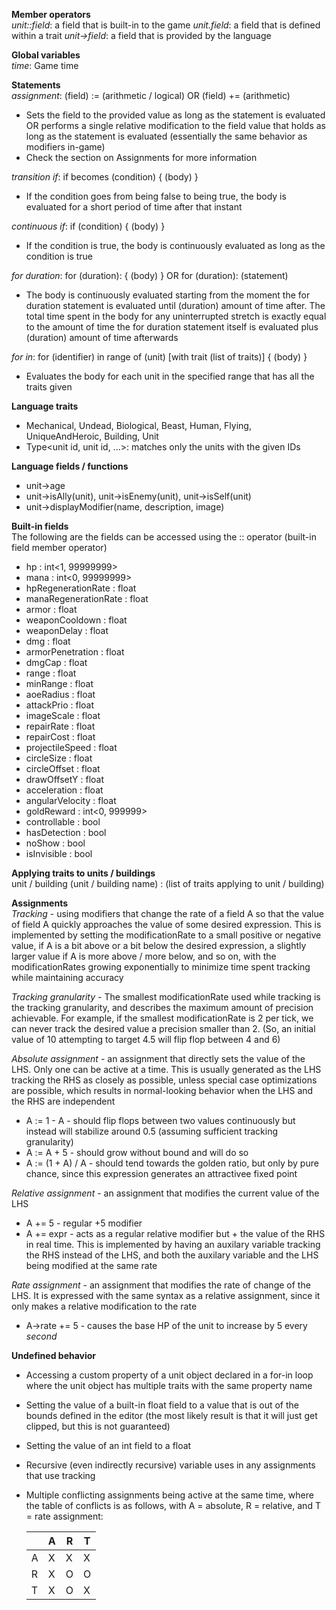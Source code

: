 **Member operators**  
_unit::field_: a field that is built-in to the game
_unit.field_: a field that is defined within a trait
_unit->field_: a field that is provided by the language

**Global variables**  
_time_: Game time

**Statements**  
_assignment_: (field) := (arithmetic / logical) OR (field) += (arithmetic)
- Sets the field to the provided value as long as the statement is evaluated OR performs a single relative modification to the field value that holds as long as the statement is evaluated (essentially the same behavior as modifiers in-game)
- Check the section on Assignments for more information

_transition if_: if becomes (condition) { (body) }
- If the condition goes from being false to being true, the body is evaluated for a short period of time after that instant

_continuous if_: if (condition) { (body) }
- If the condition is true, the body is continuously evaluated as long as the condition is true

_for duration_: for (duration): { (body) } OR for (duration): (statement)
- The body is continuously evaluated starting from the moment the for duration statement is evaluated until (duration) amount of time after. The total time spent in the body for any uninterrupted stretch is exactly equal to the amount of time the for duration statement itself is evaluated plus (duration) amount of time afterwards

_for in_: for (identifier) in range of (unit) [with trait (list of traits)] { (body) }
- Evaluates the body for each unit in the specified range that has all the traits given

**Language traits**  
- Mechanical, Undead, Biological, Beast, Human, Flying, UniqueAndHeroic, Building, Unit
- Type\<unit id, unit id, ...\>: matches only the units with the given IDs

**Language fields / functions**  
- unit->age
- unit->isAlly(unit), unit->isEnemy(unit), unit->isSelf(unit)
- unit->displayModifier(name, description, image)

**Built-in fields**  
The following are the fields can be accessed using the :: operator (built-in field member operator)
- hp : int<1, 99999999>
- mana : int<0, 99999999>
- hpRegenerationRate : float
- manaRegenerationRate : float
- armor : float
- weaponCooldown : float
- weaponDelay : float
- dmg : float
- armorPenetration : float
- dmgCap : float
- range : float
- minRange : float
- aoeRadius : float
- attackPrio : float
- imageScale : float
- repairRate : float
- repairCost : float
- projectileSpeed : float
- circleSize : float
- circleOffset : float
- drawOffsetY : float
- acceleration : float
- angularVelocity : float
- goldReward : int<0, 999999>
- controllable : bool
- hasDetection : bool
- noShow : bool
- isInvisible : bool

**Applying traits to units / buildings**  
unit / building (unit / building name) : (list of traits applying to unit / building)

**Assignments**  
_Tracking_ - using modifiers that change the rate of a field A so that the value of field A quickly approaches the value of some desired expression. This is implemented by setting the modificationRate to a small positive or negative value, if A is a bit above or a bit below the desired expression, a slightly larger value if A is more above / more below, and so on, with the modificationRates growing exponentially to minimize time spent tracking while maintaining accuracy  

_Tracking granularity_ - The smallest modificationRate used while tracking is the tracking granularity, and describes the maximum amount of precision achievable. For example, if the smallest modificationRate is 2 per tick, we can never track the desired value a precision smaller than 2. (So, an initial value of 10 attempting to target 4.5 will flip flop between 4 and 6)  

_Absolute assignment_ - an assignment that directly sets the value of the LHS. Only one can be active at a time. This is usually generated as the LHS tracking the RHS as closely as possible, unless special case optimizations are possible, which results in normal-looking behavior when the LHS and the RHS are independent  
- A := 1 - A - should flip flops between two values continuously but instead will stabilize around 0.5 (assuming sufficient tracking granularity)  
- A := A + 5 - should grow without bound and will do so  
- A := (1 + A) / A - should tend towards the golden ratio, but only by pure chance, since this expression generates an attractivee fixed point  

_Relative assignment_ - an assignment that modifies the current value of the LHS  
- A += 5 - regular +5 modifier  
- A += expr - acts as a regular relative modifier but + the value of the RHS in real time. This is implemented by having an auxilary variable tracking the RHS instead of the LHS, and both the auxilary variable and the LHS being modified at the same rate  

_Rate assignment_ - an assignment that modifies the rate of change of the LHS. It is expressed with the same syntax as a relative assignment, since it only makes a relative modification to the rate  
- A->rate += 5 - causes the base HP of the unit to increase by 5 every *second*

**Undefined behavior**  
- Accessing a custom property of a unit object declared in a for-in loop where the unit object has multiple traits with the same property name
- Setting the value of a built-in float field to a value that is out of the bounds defined in the editor (the most likely result is that it will just get clipped, but this is not guaranteed)
- Setting the value of an int field to a float
- Recursive (even indirectly recursive) variable uses in any assignments that use tracking
- Multiple conflicting assignments being active at the same time, where the table of conflicts is as follows, with A = absolute, R = relative, and T = rate assignment:  

	|   | A | R | T |
	|---|---|---|---|
	| A | X | X | X |
	| R | X | O | O |
	| T | X | O | X |
